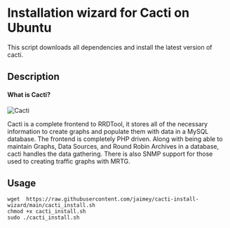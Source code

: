 # Installation wizard for Cacti on Ubuntu

This script downloads all dependencies and install the latest version of cacti.

## Description

#### What is Cacti?

![Cacti](https://www.cacti.net/images/cacti_promo_main.png)

Cacti is a complete frontend to RRDTool, it stores all of the necessary information to create graphs and populate them with data in a MySQL database. The frontend is completely PHP driven. Along with being able to maintain Graphs, Data Sources, and Round Robin Archives in a database, cacti handles the data gathering. There is also SNMP support for those used to creating traffic graphs with MRTG.

## Usage

```
wget  https://raw.githubusercontent.com/jaimey/cacti-install-wizard/main/cacti_install.sh
chmod +x cacti_install.sh
sudo ./cacti_install.sh
```